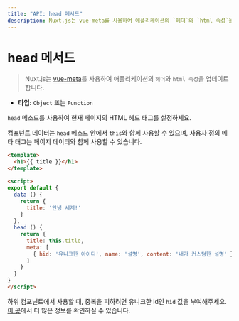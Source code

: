 ```yaml
---
title: "API: head 메서드"
description: Nuxt.js는 vue-meta를 사용하여 애플리케이션의 `헤더`와 `html 속성`을 업데이트합니다.
---
```


# head 메서드

> Nuxt.js는 [vue-meta](https://github.com/declandewet/vue-meta)를 사용하여 애플리케이션의 `헤더`와 `html 속성`을 업데이트합니다.

- **타입:** `Object` 또는 `Function`

`head` 메소드를 사용하여 현재 페이지의 HTML 헤드 태그를 설정하세요.

컴포넌트 데이터는 `head` 메소드 안에서 `this`와 함께 사용할 수 있으며, 사용자 정의 메타 태그는 페이지 데이터와 함께 사용할 수 있습니다.

```html
<template>
  <h1>{{ title }}</h1>
</template>

<script>
export default {
  data () {
    return {
      title: '안녕 세계!'
    }
  },
  head () {
    return {
      title: this.title,
      meta: [
        { hid: '유니크한 아이디', name: '설명', content: '내가 커스텀한 설명' }
      ]
    }
  }
}
</script>
```

<div class="Alert">

하위 컴포넌트에서 사용할 때, 중복을 피하려면 유니크한 id인 `hid` 값을 부여해주세요. [이 곳](https://github.com/declandewet/vue-meta#lists-of-tags)에서 더 많은 정보를 확인하실 수 있습니다.

</div>
